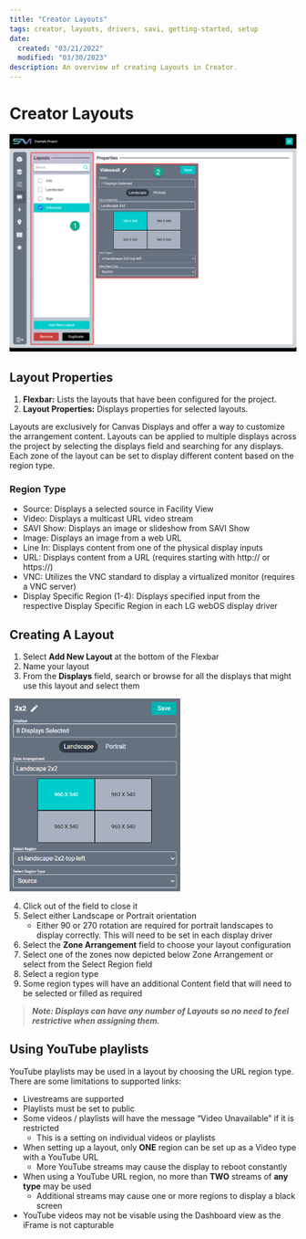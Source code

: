 ```yaml
---
title: "Creator Layouts"
tags: creator, layouts, drivers, savi, getting-started, setup
date:
  created: "03/21/2022"
  modified: "03/30/2023"
description: An overview of creating Layouts in Creator.
---
```


# Creator Layouts
<a href="../../../Assets/Knowledge-Base/Creator/layouts.png">
  <img src="../../../Assets/Knowledge-Base/Creator/layouts.png" alt="SAVI Creator layouts" width="700" height="">
</a>

## Layout Properties
1. **Flexbar:** Lists the layouts that have been configured for the project.
2. **Layout Properties:** Displays properties for selected layouts.

Layouts are exclusively for Canvas Displays and offer a way to customize the arrangement content. Layouts can
be applied to multiple displays across the project by selecting the displays field and searching for any displays.
Each zone of the layout can be set to display different content based on the region type.

### Region Type
* Source: Displays a selected source in Facility View
* Video: Displays a multicast URL video stream
* SAVI Show: Displays an image or slideshow from SAVI Show
* Image: Displays an image from a web URL
* Line In: Displays content from one of the physical display inputs
* URL: Displays content from a URL (requires starting with http:// or https://)
* VNC: Utilizes the VNC standard to display a virtualized monitor (requires a VNC server)
* Display Specific Region (1-4): Displays specified input from the respective Display Specific Region in each LG webOS display driver

## Creating A Layout
1. Select **Add New Layout** at the bottom of the Flexbar
2. Name your layout
3. From the **Displays** field, search or browse for all the displays that might use this layout and select them

  <a href="../../../Assets/Knowledge-Base/Creator/creator-2x2.png">
    <img src="../../../Assets/Knowledge-Base/Creator/creator-2x2.png" alt="SAVI Creator layout. selecting displays" width="300" height="">
  </a>

4. Click out of the field to close it
5. Select either Landscape or Portrait orientation
     * Either 90 or 270 rotation are required for portrait landscapes to display correctly. This will need to be set in each display driver
6. Select the **Zone Arrangement** field to choose your layout configuration
7. Select one of the zones now depicted below Zone Arrangement or select from the Select Region field
8. Select a region type
9.  Some region types will have an additional Content field that will need to be selected or filled as required

>***Note: Displays can have any number of Layouts so no need to feel restrictive when assigning them.***

## Using YouTube playlists
YouTube playlists may be used in a layout by choosing the URL region type. There are some limitations to supported links:

* Livestreams are supported
* Playlists must be set to public
* Some videos / playlists will have the message “Video Unavailable” if it is restricted
  * This is a setting on individual videos or playlists
* When setting up a layout, only **ONE** region can be set up as a Video type with a YouTube URL
  * More YouTube streams may cause the display to reboot constantly
* When using a YouTube URL region, no more than **TWO** streams of **any type** may be used
  * Additional streams may cause one or more regions to display a black screen
* YouTube videos may not be visable using the Dashboard view as the iFrame is not capturable